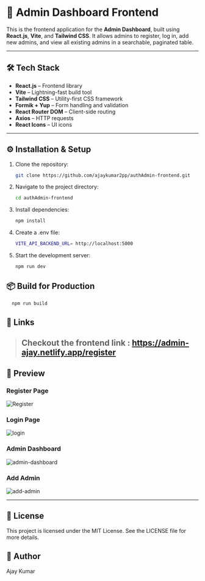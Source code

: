 # 🚀 Admin Dashboard Frontend

This is the frontend application for the **Admin Dashboard**, built using **React.js**, **Vite**, and **Tailwind CSS**. It allows admins to register, log in, add new admins, and view all existing admins in a searchable, paginated table.

---

## 🛠️ Tech Stack

- **React.js** – Frontend library
- **Vite** – Lightning-fast build tool
- **Tailwind CSS** – Utility-first CSS framework
- **Formik + Yup** – Form handling and validation
- **React Router DOM** – Client-side routing
- **Axios** – HTTP requests
- **React Icons** – UI icons

---

## ⚙️ Installation & Setup

1. Clone the repository:
   ```bash
   git clone https://github.com/ajaykumar2pp/authAdmin-frontend.git
   ```
2. Navigate to the project directory:
   ```bash
   cd authAdmin-frontend
   ```
3. Install dependencies:
   ```bash
   npm install
   ```
4. Create a .env file:
   ```bash
   VITE_API_BACKEND_URL= http://localhost:5000
   ```
5. Start the development server:

   ```bash
   npm run dev
   ```

## 📦 Build for Production

```bash
  npm run build
```

## 🔗 Links

> ## Checkout the frontend link : https://admin-ajay.netlify.app/register 

## 📸 Preview

### Register Page
![Register](https://github.com/user-attachments/assets/2aafd5d2-338c-4976-abdf-535ca00195b0)

### Login Page
![login](https://github.com/user-attachments/assets/060e7403-23f6-4c05-8087-6ad7ff12349b)

### Admin Dashboard
![admin-dashboard](https://github.com/user-attachments/assets/ea1134de-1c3e-4457-ac54-da54cfceba5a)

### Add Admin
![add-admin](https://github.com/user-attachments/assets/4a4b9388-8366-4d19-8f94-1a490e1d706f)


---

## 📜 License

This project is licensed under the MIT License. See the LICENSE file for more details.

## 👤 Author

Ajay Kumar
